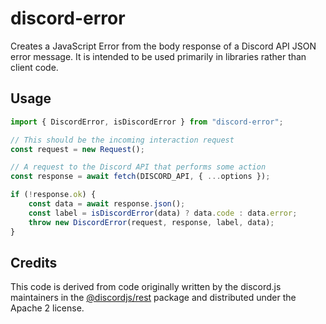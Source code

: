 # discord-error

Creates a JavaScript Error from the body response of a Discord API JSON error message. It is intended to be used primarily in libraries rather than client code.

## Usage

```js
import { DiscordError, isDiscordError } from "discord-error";

// This should be the incoming interaction request
const request = new Request();

// A request to the Discord API that performs some action
const response = await fetch(DISCORD_API, { ...options });

if (!response.ok) {
	const data = await response.json();
	const label = isDiscordError(data) ? data.code : data.error;
	throw new DiscordError(request, response, label, data);
}
```

## Credits

This code is derived from code originally written by the discord.js maintainers in the [@discordjs/rest](https://www.npmjs.com/package/@discordjs/rest) package and distributed under the Apache 2 license.
